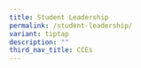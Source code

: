 ```yaml
---
title: Student Leadership
permalink: /student-leadership/
variant: tiptap
description: ""
third_nav_title: CCEs
---
```

